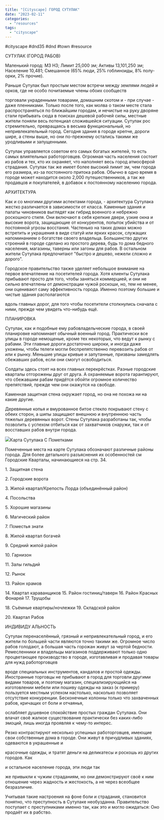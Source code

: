 ```yaml
---
title: "[Cityscape] ГОРОД СУТУЛАК"
date: "2023-02-11"
categories: 
  - "resources"
tags: 
  - "cityscape"
---
```


#cityscape #dnd35 #dnd #town #resource

СУТУЛАК (ГОРОД РАБОВ)

Маленький город: МЗ НЗ; Лимит 25,000 зм; Активы 13,101,250 зм; Население 10,481; Смешанное (65% люди, 25% гоблиноиды, 8% полу-орки, 2% прочие).

Раньше Сутулак был простым местом встречи между землями людей и орков, где не особо почитаемые члены обоих сообществ

торговали украденными товарами, домашним скотом и - при случае - даже пленниками. Только после того, как молва о таком месте стала распространяться по ближайшим городам, и нечистые на руку дворяне стали прибывать сюда в поисках дешевой рабочей силы, местные жители поняли весь потенциал сложившейся ситуации. Сутулак рос стремительно, превращаясь в весьма функциональный, но непривлекательный город. Сегодня здания в городе крепче, дороги шире, а стены выше, но они по-прежнему остались такими же уродливыми и запущенными.

Сутулак управляется советом его самых богатых жителей, то есть самых влиятельных работорговцев. Огромная часть населения состоит из рабов и тех, кто их охраняет, что наполняет весь город атмосферой страдания. Сутулак так же имеет более высокий лимит зм, чем города его размера, из-за постоянного притока рабов. Обычно в одно время в городе может находится около 2,000 путешественников, а так же продавцов и покупателей, в добавок к постоянному населению города.

АРХИТЕКТУРА

Как и со многими другими аспектами города, - архитектура Сутулака жестко различается в зависимости от класса. Каменные здания и палаты чиновников выглядят как гибрид военного и небрежно роскошного стиля. Они включают в себя крепкие двери, узкие окна и высокие ворота, защищающие от конкурентов, попыток убийства и от постоянной угрозы восстания. Частенько на таких домах можно встретить и украшения в виде статуй или ярких красок, служащих напоминанием о богатстве своего владельца. Большинство других строений в городе сделано из простого дерева, будь то дома бедного населения, магазины, таверны или загоны для рабов. В остальном жители Сутулака предпочитают "быстро и дешево, нежели сложно и дорого".

Городское правительство также уделяет небольшое внимание на первое впечатление на посетителей города. Хотя клиенты Сутулака прибывают просто для того, чтобы заняться коммерцией, и они не сильно впечатлены от демонстрации чужой роскоши, но, тем не менее, они оценивают саму эффективность города. Именно поэтому большие и чистые здания располагаются

вдоль главных дорог, для того чтобы посетители столкнулись сначала с ними, прежде чем увидеть что-нибудь ещё.

ПЛАНИРОВКА

Сутулак, как и подобные ему рабовладельческие города, в своей планировке напоминает обычный военный город. Практически все улицы в городе немощеные, кроме тех некоторых, что ведут к рынку с рабами. Эти главные дороги достаточно широки, и иногда даже ухожены, чтобы телеги могли беспрепятственно перевозить рабов от или к рынку. Меньшие улицы кривые и запутанные, призваны замедлять сбежавших рабов, если они смогут освободиться.

Солдаты здесь стоят на всех главных перекрёстках. Разные городские кварталы отгорожены друг от друга. А охраняемые ворота гарантируют, что сбежавшим рабам придётся обойти огромное количество препятствий, прежде чем они окажутся на свободе.

Каменная защитная стена окружает город, но она не похожа ни на какие другие.

Деревянные копья и вмурованное битое стекло покрывают стену с обеих сторон, а шипы защищают внешнюю и внутреннюю часть тяжелых деревянных ворот. Стены Сутулака разработаны так, чтобы позволить с успехом отбиться как от захватчиков снаружи, так и от восставших рабов внутри города.

![](https://cyborgsandmages.com/wp-content/uploads/2023/02/021123_1446_cityscape1.png)Карта Сутулака С Пометками

Помеченные места на карте Сутулака обозначают различные районы города. Для более детального разъяснения их особенностей см Городские Кварталы, начинающиеся на стр. 34.

1\. Защитная стена

2\. Городские ворота

3\. Жилой квартал/Крепость Лорда (объединённый район)

4\. Посольства

5\. Хорошие магазины

6\. Магический район

7\. Поместья знати

8\. Жилой квартал богачей

9\. Средний жилой район

10\. Гарнизон

11\. Залы гильдий

12\. Рынок

13\. Район храмов

14\. Квартал караванщиков 15. Район гостиниц/таверн 16. Район Красных Фонарей 17. Трущобы

18\. Съёмные квартиры/ночлежки 19. Складской район

20\. Квартал Рабов

ИНДИВИДУ АЛЬНОСТЬ

Сутулак перенаселённый, грязный и непривлекательный город, и его жители по большей части являются точно такими же. Огромное число рабов голодают, а большая часть горожан живут за чертой бедности. Ремесленники и владельцы магазинов поддерживают только одно процветающее производство в городе, изготавливая и продавая товары для нужд работорговцев

вроде специальных инструментов, кандалов и простой одежды. Иностранные торговцы не прибывают в город для торговли другими видами товаров, и поэтому магазин, специализирующийся на изготовлении мебели или пошиву одежды на заказ (к примеру) пользуется местным успехом настолько, насколько позволяет отсутствие конкуренции. Бесконечные колонны только что захваченных рабов, кричащих от боли и отчаянья,

ослабляет душевное спокойствие простых граждан Сутулака. Они влачат своё жалкое существование практически без каких-либо эмоций, лишь иногда проявляя к чему-то интерес.

Резко контрастируют несколько успешных работорговцев, имеющие свои собственные дома в городе. Они живут в причудливых зданиях, одеваются в украшенные и

красочные одежды, и тратят деньги на деликатесы и роскошь из других городов. Как

и остальное население города, эти люди так

же привыкли к чужим страданиям, но они демонстрируют своё к ним отношение через жадность и жестокость, а не через всеобщее безразличие.

Учитывая такие настроения на фоне боли и страдания, становится понятно, что преступность в Сутулаке необузданна. Правительство поступает с преступниками именно так, как это и могло ожидаться: Оно продаёт их в рабство.
